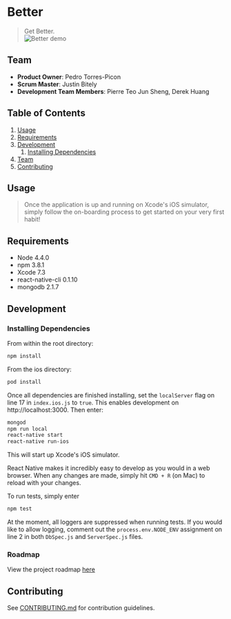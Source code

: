 # Better

> Get Better.  
![Better demo](https://cloud.githubusercontent.com/assets/13752714/15801337/c9b6feb4-2a5f-11e6-841a-6f8146c7c7a3.gif)

## Team

  - __Product Owner__: Pedro Torres-Picon
  - __Scrum Master__: Justin Bitely
  - __Development Team Members__: Pierre Teo Jun Sheng, Derek Huang

## Table of Contents

1. [Usage](#Usage)
1. [Requirements](#requirements)
1. [Development](#development)
    1. [Installing Dependencies](#installing-dependencies)
1. [Team](#team)
1. [Contributing](#contributing)

## Usage

> Once the application is up and running on Xcode's iOS simulator, simply follow the on-boarding process to get started on your very first habit!

## Requirements

- Node 4.4.0
- npm 3.8.1
- Xcode 7.3
- react-native-cli 0.1.10
- mongodb 2.1.7

## Development

### Installing Dependencies

From within the root directory:

```sh
npm install
```

From the ios directory:

```sh
pod install
```

Once all dependencies are finished installing, set the `localServer` flag on line 17 in `index.ios.js` to `true`. This enables development on http://localhost:3000. Then enter:

```sh
mongod
npm run local
react-native start
react-native run-ios
```
This will start up Xcode's iOS simulator.

React Native makes it incredibly easy to develop as you would in a web browser. When any changes are made, simply hit `CMD + R` (on Mac) to reload with your changes.

To run tests, simply enter

```sh
npm test
```
At the moment, all loggers are suppressed when running tests. If you would like to allow logging, comment out the `process.env.NODE_ENV` assignment on line 2 in both `DbSpec.js` and `ServerSpec.js` files.

### Roadmap

View the project roadmap [here](https://github.com/hrr12-thundercats/thesis/issues)

## Contributing

See [CONTRIBUTING.md](CONTRIBUTING.md) for contribution guidelines.
